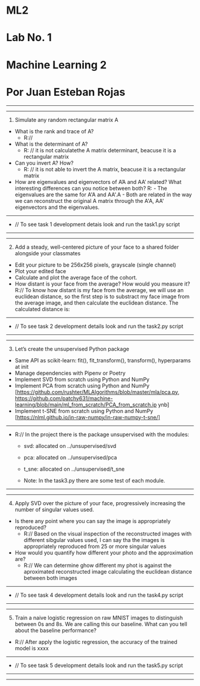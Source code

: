 # ML2

# Lab No. 1
# Machine Learning 2
# Por Juan Esteban Rojas


----------------------------------------------------------------------
----------------------------------------------------------------------
1. Simulate any random rectangular matrix A 
- What is the rank and trace of A?
    - R://
- What is the determinant of A?
    - R: // it is not calculatethe A matrix determinant, beacuse it is a rectangular matrix
- Can you invert A? How?
    - R: // it is not able to invert the A matrix, beacuse it is a rectangular matrix
- How are eigenvalues and eigenvectors of A’A and AA’ related? What interesting differences can you notice between both?
    R: - The eigenvalues are the same for A'A and AA'.A
       - Both are related in the way we can reconstruct the original A matrix through the A'A, AA' eigenvectors and the eigenvalues.
----------------------------------------------------------------------
- // To see task 1 development detais look and run the task1.py script


----------------------------------------------------------------------
----------------------------------------------------------------------
2. Add a steady, well-centered picture of your face to a shared folder alongside your classmates
- Edit your picture to be 256x256 pixels, grayscale (single channel)
- Plot your edited face
- Calculate and plot the average face of the cohort.
- How distant is your face from the average? How would you measure it?
    R:// To know how distant is my face from the average, we will use an euclidean distance, so
          the first step is to substract my face image from the average image, and then calculate 
          the euclidean distance. The calculated distance is: 
----------------------------------------------------------------------
  
- // To see task 2 development details look and run the task2.py script


----------------------------------------------------------------------
----------------------------------------------------------------------
3. Let’s create the unsupervised Python package
- Same API as scikit-learn: fit(), fit_transform(), transform(), hyperparams at init
- Manage dependencies with Pipenv or Poetry
- Implement SVD from scratch using Python and NumPy
- Implement PCA from scratch using Python and NumPy
[https://github.com/rushter/MLAlgorithms/blob/master/mla/pca.py,
https://github.com/patchy631/machine-learning/blob/main/ml_from_scratch/PCA_from_scratch.ip
ynb]
- Implement t-SNE from scratch using Python and NumPy
[https://nlml.github.io/in-raw-numpy/in-raw-numpy-t-sne/]
----------------------------------------------------------------------

- R:// In the project there is the package unsupervised with the modules:
    - svd: allocated on ../unsupervised/svd
    - pca: allocated on ../unsupervised/pca
    - t_sne: allocated on ../unsupervised/t_sne

    - Note: In the task3.py there are some test of each module.


----------------------------------------------------------------------
----------------------------------------------------------------------
4. Apply SVD over the picture of your face, progressively increasing the number of singular values used. 
- Is there any point where you can say the image is appropriately reproduced?
    - R:// Based on the visual inspection of the reconstructed images with different sibgular values used,
          I can say tha the images is appropriately reproduced from 25 or more singular values
- How would you quantify how different your photo and the approximation are?
    - R:// We can determine ghow different my phot is against the aproximated reconstructed image calculating
            the euclidean distance between both images
----------------------------------------------------------------------
- // To see task 4 development details look and run the task4.py script

  
----------------------------------------------------------------------
----------------------------------------------------------------------
5. Train a naive logistic regression on raw MNIST images to distinguish between 0s and 8s. We are calling 
this our baseline. What can you tell about the baseline performance?

- R:// After apply the logistic regression, the accuracy of the trained model is xxxx
----------------------------------------------------------------------
- // To see task 5 development details look and run the task5.py script

----------------------------------------------------------------------
----------------------------------------------------------------------







